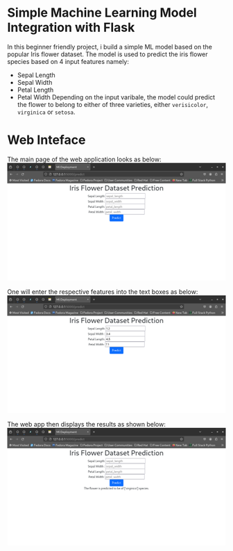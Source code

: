 # Simple Machine Learning Model Integration with Flask
In this beginner friendly project, i build a simple ML model based on the popular Iris flower dataset. The model is used to predict the iris flower species based on 4 input features namely:
- Sepal Length 
- Sepal Width
- Petal Length
- Petal Width
Depending on the input varibale, the model could predict the flower to belong to either of three varieties, either `verisicolor`, `virginica` or `setosa`.

# Web Inteface
The main page of the web application looks as below:
![Home Page](interface/before_input.png)

One will enter the respective features into the text boxes as below:
![Home Page Input](interface/during_input.png)

The web app then displays the results as shown below:
![Home Page](interface/after_input.png)




